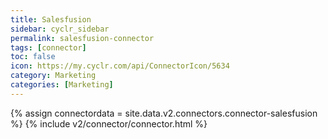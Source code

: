 ```yaml
---
title: Salesfusion
sidebar: cyclr_sidebar
permalink: salesfusion-connector
tags: [connector]
toc: false
icon: https://my.cyclr.com/api/ConnectorIcon/5634
category: Marketing
categories: [Marketing]
---
```

{% assign connectordata = site.data.v2.connectors.connector-salesfusion %}
{% include v2/connector/connector.html %}	